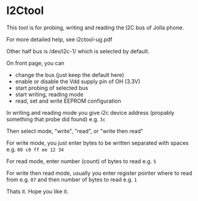I2Ctool
=======

This tool is for probing, writing and reading the I2C bus of Jolla phone.

For more detailed help, see i2ctool-ug.pdf

Other half bus is /dev/i2c-1/ which is selected by default.

On front page, you can 
- change the bus (just keep the default here)
- enable or disable the Vdd supply pin of OH (3.3V)
- start probing of selected bus
- start writing, reading mode
- read, set and write EEPROM configuration

In writing and reading mode you give i2c device address (propably something that probe did found) e.g. `3c`

Then select mode, "write", "read", or "write then read"

For write mode, you just enter bytes to be written separated with spaces e.g. `00 c0 ff ee 12 34`

For read mode, enter number (count) of bytes to read e.g. `5`

For write then read mode, usually you enter register pointer where to read from e.g. `07` and then number of bytes to read e.g. `1`

Thats it. Hope you like it.



